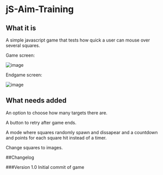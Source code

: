 # jS-Aim-Training
## What it is

A simple javascript game that tests how quick a user can mouse over several squares.

Game screen:

![image](https://user-images.githubusercontent.com/67561957/221831867-39a90a20-bcda-4d11-b122-30592d86bc44.png)

Endgame screen:

![image](https://user-images.githubusercontent.com/67561957/221832007-4f2c5ddb-9fc5-42ea-ae40-5071c3f5657f.png)

## What needs added 
An option to choose how many targets there are.

A button to retry after game ends.

A mode where squares randomly spawn and dissapear and a countdown and points for each square hit instead of a timer.

Change squares to images.

##Changelog

###Version 1.0
Initial commit of game
